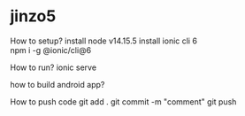 # jinzo5

How to setup?
install node v14.15.5
install ionic cli 6  
npm i -g @ionic/cli@6

How to run?
ionic serve

how to build android app?

How to push code
git add .
git commit -m "comment"
git push